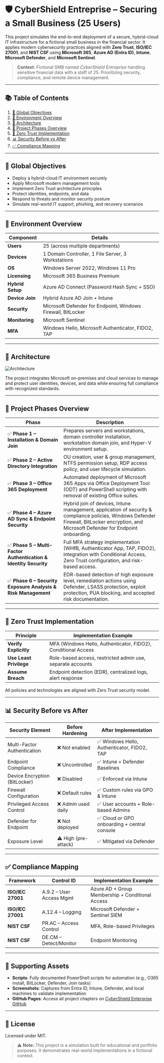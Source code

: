 # 🛡️ CyberShield Entreprise – Securing a Small Business (25 Users)

This project simulates the end-to-end deployment of a secure, hybrid-cloud IT infrastructure for a fictional small business in the financial sector. It applies modern cybersecurity practices aligned with **Zero Trust**, **ISO/IEC 27001**, and **NIST CSF** using **Microsoft 365**, **Azure AD (Entra ID)**, **Intune**, **Microsoft Defender**, and **Microsoft Sentinel**.

> **Context:** Fictional SMB named *CyberShield Entreprise* handling sensitive financial data with a staff of 25. Prioritizing security, compliance, and remote device management.

---

## 📚 Table of Contents

1. [🎯 Global Objectives](#-global-objectives)
2. [🏢 Environment Overview](#-environment-overview)
3. [📐 Architecture](#-architecture)
4. [🚩 Project Phases Overview](#-project-phases-overview)
5. [🔐 Zero Trust Implementation](#-zero-trust-implementation)
6. [📊 Security Before vs After](#-security-before-vs-after)
7. [✅ Compliance Mapping](#-compliance-mapping)

---

## 🎯 Global Objectives

* Deploy a hybrid-cloud IT environment securely
* Apply Microsoft modern management tools
* Implement Zero Trust architecture principles
* Protect identities, endpoints, and data
* Respond to threats and monitor security posture
* Simulate real-world IT support, phishing, and recovery scenarios

---

## 🏢 Environment Overview

| Component        | Details                                                      |
| ---------------- | ------------------------------------------------------------ |
| **Users**        | 25 (across multiple departments)                             |
| **Devices**      | 1 Domain Controller, 1 File Server, 3 Workstations           |
| **OS**           | Windows Server 2022, Windows 11 Pro                          |
| **Licensing**    | Microsoft 365 Business Premium                               |
| **Hybrid Setup** | Azure AD Connect (Password Hash Sync + SSO)                  |
| **Device Join**  | Hybrid Azure AD Join + Intune                                |
| **Security**     | Microsoft Defender for Endpoint, Windows Firewall, BitLocker |
| **Monitoring**   | Microsoft Sentinel                                           |
| **MFA**          | Windows Hello, Microsoft Authenticator, FIDO2, TAP           |

---

## 📐 Architecture

![Architecture](https://github.com/AliChoukatli/SecureIT-for-SMB/blob/main/Architecture/Architecture.png)

The project integrates Microsoft on-premises and cloud services to manage and protect user identities, devices, and data while ensuring full compliance with recognized standards.

---

## 🚩 Project Phases Overview

| Phase                                                           | Description                                                                                                                                                                                |
| --------------------------------------------------------------- | ------------------------------------------------------------------------------------------------------------------------------------------------------------------------------------------ |
| ✅ **Phase 1 – Installation & Domain Join**                      | Prepares servers and workstations, domain controller installation, workstation domain join, and Hyper-V environment setup.                                                                 |
| ✅ **Phase 2 – Active Directory Integration**                    | OU creation, user & group management, NTFS permission setup, RDP access policy, and user lifecycle simulation.                                                                             |
| ✅ **Phase 3 – Office 365 Deployment**                           | Automated deployment of Microsoft 365 Apps via Office Deployment Tool (ODT) and PowerShell scripting with removal of existing Office suites.                                               |
| ✅ **Phase 4 – Azure AD Sync & Endpoint Security**               | Hybrid join of devices, Intune management, application of security & compliance policies, Windows Defender Firewall, BitLocker encryption, and Microsoft Defender for Endpoint onboarding. |
| ✅ **Phase 5 – Multi-Factor Authentication & Identity Security** | Full MFA strategy implementation (WHfB, Authenticator App, TAP, FIDO2), integration with Conditional Access, Zero Trust configuration, and risk-based access.                              |
| ✅ **Phase 6 – Security Exposure Analysis & Risk Management**    | EDR-based detection of high exposure level, remediation actions using Defender, LSASS protection, exploit protection, PUA blocking, and accepted risk documentation.                       |

---

## 🔐 Zero Trust Implementation

| Principle               | Implementation Example                                        |
| ----------------------- | ------------------------------------------------------------- |
| **Verify Explicitly**   | MFA (Windows Hello, Authenticator, FIDO2), Conditional Access |
| **Use Least Privilege** | Role-based access, restricted admin use, separate accounts    |
| **Assume Breach**       | Endpoint detection (EDR), centralized logs, alert response    |

All policies and technologies are aligned with Zero Trust security model.

---

## 📊 Security Before vs After

| Security Element              | Before Hardening     | After Implementation                        |
| ----------------------------- | -------------------- | ------------------------------------------- |
| Multi-Factor Authentication   | ❌ Not enabled        | ✅ Windows Hello, Authenticator, FIDO2, TAP  |
| Endpoint Compliance           | ❌ Uncontrolled       | ✅ Intune + Defender Baselines               |
| Device Encryption (BitLocker) | ❌ Disabled           | ✅ Enforced via Intune                       |
| Firewall Configuration        | ❌ Default rules      | ✅ Custom rules via GPO & Intune             |
| Privileged Access Control     | ❌ Admin used daily   | ✅ User accounts + Role-based Admins         |
| Defender for Endpoint         | ❌ Not deployed       | ✅ Cloud or GPO onboarding + central console |
| Exposure Level                | ⚠️ High (pre-attack) | ✅ Mitigated via Defender|

---

## ✅ Compliance Mapping

| Framework         | Control ID               | Implementation Example                           |
| ----------------- | ------------------------ | ------------------------------------------------ |
| **ISO/IEC 27001** | A.9.2 – User Access Mgmt | Azure AD + Group Membership + Conditional Access |
| **ISO/IEC 27001** | A.12.4 – Logging         | Microsoft Defender + Sentinel SIEM               |
| **NIST CSF**      | PR.AC – Access Control   | MFA, Role-based Privileges                       |
| **NIST CSF**      | DE.CM – Detect/Monitor   | Endpoint Monitoring                              |


---

## 📎 Supporting Assets

* **Scripts**: Fully documented PowerShell scripts for automation (e.g., O365 install, BitLocker, Defender, Join tasks)
* **Screenshots**: Captures from Entra ID, Intune, Defender, and local machines to validate implementation
* **GitHub Pages**: Access all project chapters on [CyberShield Enterprise GitHub](https://github.com/AliChoukatli/CyberShield-Enterprise)

---

## 🧾 License

Licensed under MIT.

> ⚠️ **Note:** This project is a simulation built for educational and portfolio purposes. It demonstrates real-world implementations in a fictional context.
